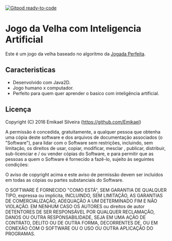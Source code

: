[![Gitpod ready-to-code](https://img.shields.io/badge/Gitpod-ready--to--code-blue?logo=gitpod)](https://gitpod.io/#https://github.com/Emikael/Jogo-da-velha-inteligencia-artificial)

# Jogo da Velha com Inteligencia Artificial

Este é um jogo da velha baseado no algoritmo da [Jogada Perfeita](https://pt.wikipedia.org/wiki/Jogo_da_velha).

## Caracteristicas

 * Desenvolvido com Java2D.
 * Jogo humano x computador.
 * Perfeito para quem quer aprender o basico com inteligência artificial.
 

## Licença

Copyright (C) 2016 Emikael Silveira (https://github.com/Emikael)

A permissão é concedida, gratuitamente, a qualquer pessoa que obtenha uma cópia deste software e dos arquivos de documentação associados (o "Software"), para lidar com o Software sem restrições, incluindo, sem limitação, os direitos de usar, copiar, modificar, mesclar , publicar, distribuir, sub-licenciar e / ou vender cópias do Software, e para permitir que as pessoas a quem o Software é fornecido a fazê-lo, sujeito às seguintes condições:

O aviso de copyright acima e este aviso de permissão devem ser incluídos em todas as cópias ou partes substanciais do Software.

O SOFTWARE É FORNECIDO "COMO ESTÁ", SEM GARANTIA DE QUALQUER TIPO, expressa ou implícita, INCLUINDO, SEM LIMITAÇÃO, AS GARANTIAS DE COMERCIALIZAÇÃO, ADEQUAÇÃO A UM DETERMINADO FIM E NÃO VIOLAÇÃO. EM NENHUM CASO OS AUTORES ou direitos de autor DETENTORES DE SER RESPONSÁVEL POR QUALQUER RECLAMAÇÃO, DANOS OU OUTRA RESPONSABILIDADE, SEJA EM UMA AÇÃO DE CONTRATO, DELITO OU DE OUTRA FORMA, DECORRENTES DE, OU EM CONEXÃO COM O SOFTWARE OU O USO OU OUTRA APLICAÇÃO DO PROGRAMAS.
